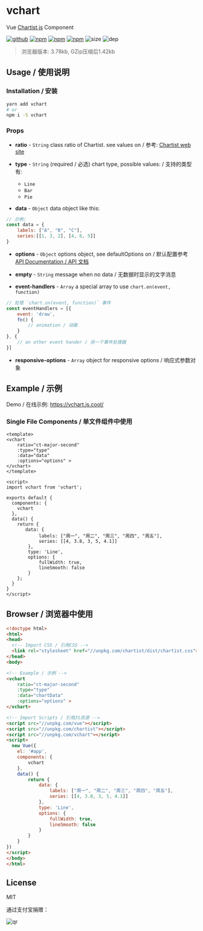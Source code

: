 # vchart

Vue [Chartist.js](https://gionkunz.github.io/chartist-js) Component

[![github](https://img.shields.io/github/followers/willin.svg?style=social&label=Follow)](https://github.com/willin) [![npm](https://img.shields.io/npm/v/vchart.svg)](https://npmjs.org/package/vchart) [![npm](https://img.shields.io/npm/dm/vchart.svg)](https://npmjs.org/package/vchart) [![npm](https://img.shields.io/npm/dt/vchart.svg)](https://npmjs.org/package/vchart) ![size](https://img.shields.io/github/size/willin/vchart/dist/vchart.min.js.svg) ![dep](https://img.shields.io/david/willin/vchart.svg)

> 浏览器版本: 3.78kb, GZip压缩后1.42kb

## Usage / 使用说明

### Installation / 安装

```bash
yarn add vchart
# or
npm i -S vchart
```

### Props

- __ratio__ - `String` 
 class ratio of Chartist. see values on / 参考: [Chartist web site](https://gionkunz.github.io/chartist-js/getting-started.html#as-simple-as-it-can-get)

- __type__ - `String` (required / 必选) 
chart type, possible values: / 支持的类型有:
    - `Line`
    - `Bar`
    - `Pie`

- __data__ - `Object` data object like this:
```js
// 示例:
const data = {
    labels: ["A", "B", "C"],
    series:[[1, 3, 2], [4, 6, 5]]
}
```

- __options__ - `Object`
options object, see defaultOptions on / 默认配置参考 [API Documentation / API 文档](https://gionkunz.github.io/chartist-js/api-documentation.html)

- __empty__ - `String` 
message when no data / 无数据时显示的文字消息

- __event-handlers__ - `Array` 
a special array to use `chart.on(event, function)`
```javascript
// 处理 `chart.on(event, function)` 事件
const eventHandlers = [{
    event: 'draw',
    fn() {
        // animation / 动画
    }
}, {
    // an other event hander / 另一个事件处理器
}]
```

- __responsive-options__ - `Array`
object for responsive options / 响应式参数对象


## Example / 示例

Demo / 在线示例: <https://vchart.js.cool/>

### Single File Components / 单文件组件中使用

```vue
<template>
<vchart
    ratio="ct-major-second"
    :type="type"
    :data="data"
    :options="options" >
</vchart>
</template>

<script>
import vchart from 'vchart';

exports default {
  components: {
    vchart
  },
  data() {
    return {
       data: {
            labels: ["周一", "周二", "周三", "周四", "周五"],
            series: [[4, 3.8, 3, 5, 4.1]]
        },
        type: 'Line',
        options: {
            fullWidth: true,
            lineSmooth: false
        }
    };
  }
}
</script>
```

## Browser / 浏览器中使用

```html
<!doctype html>
<html>
<head>
  <!-- Import CSS / 引用CSS -->
  <link rel="stylesheet" href="//unpkg.com/chartist/dist/chartist.css">
</head>
<body>

<!-- Example / 示例 -->
<vchart
    ratio="ct-major-second"
    :type="type"
    :data="chartData"
    :options="options" >
</vchart>

<!-- Import Scripts / 引用JS资源 -->
<script src="//unpkg.com/vue"></script>
<script src="//unpkg.com/chartist"></script>
<script src="//unpkg.com/vchart"></script>
<script>
  new Vue({
    el: '#app',
    components: {
        vchart
    },
    data() {
        return {
            data: {
                labels: ["周一", "周二", "周三", "周四", "周五"],
                series: [[4, 3.8, 3, 5, 4.1]]
            },
            type: 'Line',
            options: {
                fullWidth: true,
                lineSmooth: false
            }
        }
    }
})
</script>
</body>
</html>
```

## License

MIT

通过支付宝捐赠：

![qr](https://cloud.githubusercontent.com/assets/1890238/15489630/fccbb9cc-2193-11e6-9fed-b93c59d6ef37.png)
